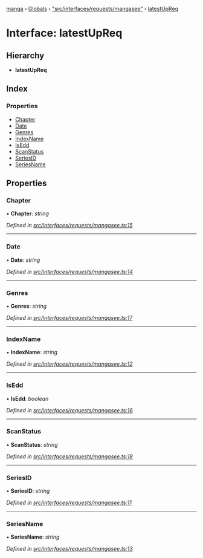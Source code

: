 [manga](../README.md) › [Globals](../globals.md) › ["src/interfaces/requests/mangasee"](../modules/_src_interfaces_requests_mangasee_.md) › [latestUpReq](_src_interfaces_requests_mangasee_.latestupreq.md)

# Interface: latestUpReq

## Hierarchy

* **latestUpReq**

## Index

### Properties

* [Chapter](_src_interfaces_requests_mangasee_.latestupreq.md#chapter)
* [Date](_src_interfaces_requests_mangasee_.latestupreq.md#date)
* [Genres](_src_interfaces_requests_mangasee_.latestupreq.md#genres)
* [IndexName](_src_interfaces_requests_mangasee_.latestupreq.md#indexname)
* [IsEdd](_src_interfaces_requests_mangasee_.latestupreq.md#isedd)
* [ScanStatus](_src_interfaces_requests_mangasee_.latestupreq.md#scanstatus)
* [SeriesID](_src_interfaces_requests_mangasee_.latestupreq.md#seriesid)
* [SeriesName](_src_interfaces_requests_mangasee_.latestupreq.md#seriesname)

## Properties

###  Chapter

• **Chapter**: *string*

*Defined in [src/interfaces/requests/mangasee.ts:15](https://github.com/tushar1210/manga-node/blob/fed3e48/src/interfaces/requests/mangasee.ts#L15)*

___

###  Date

• **Date**: *string*

*Defined in [src/interfaces/requests/mangasee.ts:14](https://github.com/tushar1210/manga-node/blob/fed3e48/src/interfaces/requests/mangasee.ts#L14)*

___

###  Genres

• **Genres**: *string*

*Defined in [src/interfaces/requests/mangasee.ts:17](https://github.com/tushar1210/manga-node/blob/fed3e48/src/interfaces/requests/mangasee.ts#L17)*

___

###  IndexName

• **IndexName**: *string*

*Defined in [src/interfaces/requests/mangasee.ts:12](https://github.com/tushar1210/manga-node/blob/fed3e48/src/interfaces/requests/mangasee.ts#L12)*

___

###  IsEdd

• **IsEdd**: *boolean*

*Defined in [src/interfaces/requests/mangasee.ts:16](https://github.com/tushar1210/manga-node/blob/fed3e48/src/interfaces/requests/mangasee.ts#L16)*

___

###  ScanStatus

• **ScanStatus**: *string*

*Defined in [src/interfaces/requests/mangasee.ts:18](https://github.com/tushar1210/manga-node/blob/fed3e48/src/interfaces/requests/mangasee.ts#L18)*

___

###  SeriesID

• **SeriesID**: *string*

*Defined in [src/interfaces/requests/mangasee.ts:11](https://github.com/tushar1210/manga-node/blob/fed3e48/src/interfaces/requests/mangasee.ts#L11)*

___

###  SeriesName

• **SeriesName**: *string*

*Defined in [src/interfaces/requests/mangasee.ts:13](https://github.com/tushar1210/manga-node/blob/fed3e48/src/interfaces/requests/mangasee.ts#L13)*
